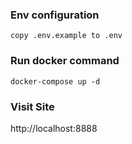 ### Env configuration
```
copy .env.example to .env
```

### Run docker command

```
docker-compose up -d
```

### Visit Site
http://localhost:8888
```
